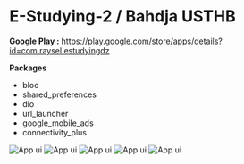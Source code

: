# E-Studying-2 / Bahdja USTHB

**Google Play :** https://play.google.com/store/apps/details?id=com.raysel.estudyingdz

**Packages**
- bloc
- shared_preferences
- dio
- url_launcher
- google_mobile_ads
- connectivity_plus


![App ui](1.jpeg) ![App ui](2.jpeg)  ![App ui](3.jpeg) ![App ui](4.jpeg)  ![App ui](5.jpeg)  